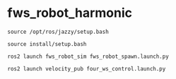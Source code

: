 # fws_robot_harmonic


```
source /opt/ros/jazzy/setup.bash
```

```
source install/setup.bash
```

```
ros2 launch fws_robot_sim fws_robot_spawn.launch.py
```

```
ros2 launch velocity_pub four_ws_control.launch.py
```
